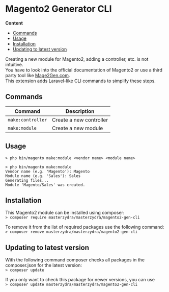 # Magento2 Generator CLI

**Content**  
- [Commands](#commands)
- [Usage](#usage)
- [Installation](#installation)
- [Updating to latest version](#updating-to-latest-version)

Creating a new module for Magento2, adding a controller, etc. is not intuitive.  
You have to look into the official documentation of Magento2 or use a third party tool like [Mage2Gen.com](Mage2Gen.com).  
This extension adds Laravel-like CLI commands to simplify these steps.

## Commands
| Command | Description |
|---------|-------------|
| `make:controller` | Create a new controller |
| `make:module` | Create a new module |

## Usage
```
> php bin/magento make:module <vendor name> <module name>

> php bin/magento make:module
Vendor name (e.g. 'Magento'): Magento
Module name (e.g. 'Sales'): Sales
Generating files...
Module 'Magento/Sales' was created.
```

## Installation
This Magento2 module can be installed using composer:  
`> composer require masterzydra/masterzydra/magento2-gen-cli`

To remove it from the list of required packages use the following command:  
`> composer remove masterzydra/masterzydra/magento2-gen-cli`

## Updating to latest version
With the following command composer checks all packages in the composer.json for the latest version:  
`> composer update`

If you only want to check this package for newer versions, you can use  
`> composer update masterzydra/masterzydra/magento2-gen-cli`
